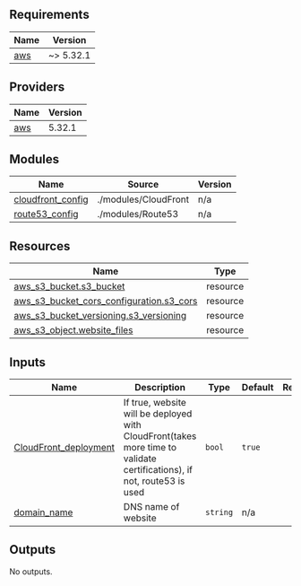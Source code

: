 <!-- BEGIN_TF_DOCS -->
## Requirements

| Name | Version |
|------|---------|
| <a name="requirement_aws"></a> [aws](#requirement\_aws) | ~> 5.32.1 |

## Providers

| Name | Version |
|------|---------|
| <a name="provider_aws"></a> [aws](#provider\_aws) | 5.32.1 |

## Modules

| Name | Source | Version |
|------|--------|---------|
| <a name="module_cloudfront_config"></a> [cloudfront\_config](#module\_cloudfront\_config) | ./modules/CloudFront | n/a |
| <a name="module_route53_config"></a> [route53\_config](#module\_route53\_config) | ./modules/Route53 | n/a |

## Resources

| Name | Type |
|------|------|
| [aws_s3_bucket.s3_bucket](https://registry.terraform.io/providers/hashicorp/aws/latest/docs/resources/s3_bucket) | resource |
| [aws_s3_bucket_cors_configuration.s3_cors](https://registry.terraform.io/providers/hashicorp/aws/latest/docs/resources/s3_bucket_cors_configuration) | resource |
| [aws_s3_bucket_versioning.s3_versioning](https://registry.terraform.io/providers/hashicorp/aws/latest/docs/resources/s3_bucket_versioning) | resource |
| [aws_s3_object.website_files](https://registry.terraform.io/providers/hashicorp/aws/latest/docs/resources/s3_object) | resource |

## Inputs

| Name | Description | Type | Default | Required |
|------|-------------|------|---------|:--------:|
| <a name="input_CloudFront_deployment"></a> [CloudFront\_deployment](#input\_CloudFront\_deployment) | If true, website will be deployed with CloudFront(takes more time to validate certifications), if not, route53 is used | `bool` | `true` | no |
| <a name="input_domain_name"></a> [domain\_name](#input\_domain\_name) | DNS name of website | `string` | n/a | yes |

## Outputs

No outputs.
<!-- END_TF_DOCS -->